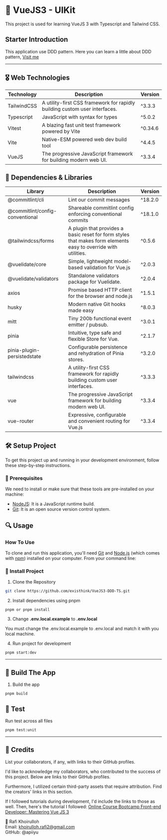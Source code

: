 # 🌟 VueJS3 - UIKit

This project is used for learning VueJS 3 with Typescript and Tailwind CSS.

## Starter Introduction

This application use DDD pattern. Here you can learn a little about DDD pattern, [Visit me](https://www.geeksforgeeks.org/domain-driven-design-ddd)

---

## 🎖️ Web Technologies

| Technology  | Description                                                                | Version |
| ----------- | -------------------------------------------------------------------------- | ------- |
| TailwindCSS | A utility-first CSS framework for rapidly building custom user interfaces. | ^3.3.3  |
| Typescript  | JavaScript with syntax for types                                           | ^5.0.2  |
| Vitest      | A blazing fast unit test framework powered by Vite                         | ^0.34.6 |
| Vite        | Native-ESM powered web dev build tool                                      | ^4.4.5  |
| VueJS       | The progressive JavaScript framework for building modern web UI.           | ^3.3.4  |

## 🏅 Dependencies & Libraries

| Library                         | Description                                                                                                    | Version |
| ------------------------------- | -------------------------------------------------------------------------------------------------------------- | ------- |
| @commitlint/cli                 | Lint our commit messages                                                                                       | ^18.2.0 |
| @commitlint/config-conventional | Shareable commitlint config enforcing conventional commits                                                     | ^18.1.0 |
| @tailwindcss/forms              | A plugin that provides a basic reset for form styles that makes form elements easy to override with utilities. | ^0.5.6  |
| @vuelidate/core                 | Simple, lightweight model-based validation for Vue.js                                                          | ^2.0.3  |
| @vuelidate/validators           | Standalone validators package for Vuelidate.                                                                   | ^2.0.4  |
| axios                           | Promise based HTTP client for the browser and node.js                                                          | ^1.5.1  |
| husky                           | Modern native Git hooks made easy                                                                              | ^8.0.3  |
| mitt                            | Tiny 200b functional event emitter / pubsub.                                                                   | ^3.0.1  |
| pinia                           | Intuitive, type safe and flexible Store for Vue.                                                               | ^2.1.7  |
| pinia-plugin-persistedstate     | Configurable persistence and rehydration of Pinia stores.                                                      | ^3.2.0  |
| tailwindcss                     | A utility-first CSS framework for rapidly building custom user interfaces.                                     | ^3.3.3  |
| vue                             | The progressive JavaScript framework for building modern web UI.                                               | ^3.3.4  |
| vue-router                      | Expressive, configurable and convenient routing for Vue.js                                                     | ^3.3.4  |

## 🛠️ Setup Project

To get this project up and running in your development environment, follow these step-by-step instructions.

### 🍴 Prerequisites

We need to install or make sure that these tools are pre-installed on your machine:

- [NodeJS](https://nodejs.org/en/download/): It is a JavaScript runtime build.
- [Git](https://git-scm.com/downloads): It is an open source version control system.

## 🔍 Usage

### How To Use

To clone and run this application, you'll need [Git](https://git-scm.com) and [Node.js](https://nodejs.org/en/download/) (which comes with [npm](http://npmjs.com)) installed on your computer. From your command line:

### 🚀 Install Project

1. Clone the Repository

```bash
git clone https://github.com/existhink/VueJS3-DDD-TS.git
```

2. Install dependencies using pnpm

```shell
pnpm or pnpm install
```

3. Change **.env.local.example** to **.env.local**

You must change the .env.local.example to .env.local and match it with you local machine.

4. Run project for development

```shell
pnpm start:dev
```

---

## 🎉 Build The App

1. Build the app

```shell
pnpm build
```

## 🧪 Test

Run test across all files

```shell
pnpm test:unit
```

---

## 📜 Credits

List your collaborators, if any, with links to their GitHub profiles.

I'd like to acknowledge my collaborators, who contributed to the success of this project. Below are links to their GitHub profiles.

Furthermore, I utilized certain third-party assets that require attribution. Find the creators' links in this section.

If I followed tutorials during development, I'd include the links to those as well.
Then, here's the tutorial I followed: [Online Course Bootcamp Front-end Developer: Mastering Vue JS 3](https://buildwithangga.com/kelas/bootcamp-front-end-developer-mastering-vue-js-3?main_leads=searchresult)

👦 Rafi Khoirulloh <br>
Email: khoirulloh.rafi2@gmail.com <br>
GitHub: @apiiyu
